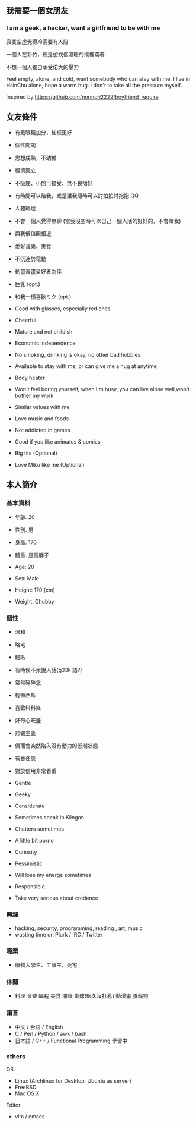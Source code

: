 我需要一個女朋友
----------------

### I am a geek, a hacker, want a girlfriend to be with me  ###

寂寞空虛覺得冷需要有人陪

一個人在新竹，總是想找個溫暖的懷裡窩著

不想一個人獨自承受偌大的壓力

Feel empty, alone, and cold,
want somebody who can stay with me.
I live in HsinChu alone, hope a warm hug.
I don't to take all the pressure myself.



Inspired by <https://github.com/norinori2222/boyfriend_require>

## 女友條件 ##

- 有戴眼鏡加分，紅框更好
- 個性開朗
- 思想成熟，不幼稚
- 經濟獨立
- 不吸煙、小酌可接受、無不良嗜好
- 有時間可以陪我，或是讓我隨時可以討拍拍討抱抱 QQ
- 人體暖爐
- 不會一個人覺得無聊 (當我沒空時可以自己一個人活的好好的，不會煩我)
- 與我價值觀相近
- 愛好音樂、美食
- 不沉迷於電動
- 動畫漫畫愛好者為佳
- 巨乳 (opt.)
- 和我一樣喜歡ミク (opt.)



- Good with glasses, especially red ones
- Cheerful
- Mature and not childish
- Economic independence
- No smoking, drinking is okay, no other bad hobbies
- Available to stay with me, or can give me a hug at anytime
- Body heater
- Won't feel boring yourself, when I'm busy, you can live alone well,won't bother my work
- Similar values with me
- Love music and foods
- Not addicted in games
- Good if you like animates & comics
- Big tits (Optional)
- Love Miku like me (Optional)





## 本人簡介 ##
### 基本資料 ###

- 年齡. 20
- 性別. 男
- 身高. 170
- 體重. 是個胖子

- Age: 20
- Sex: Male
- Height: 170 (cm)
- Weight: Chubby



### 個性 ###

- 溫和 
- 略宅
- 體貼
- 有時候不太說人話(g33k 語?)
- 常常碎碎念
- 輕微西斯
- 喜歡科科笑
- 好奇心旺盛
- 悲觀主義
- 偶而會突然陷入沒有動力的低潮狀態
- 有責任感
- 對於信用非常看重


- Gentle
- Geeky
- Considerate
- Sometimes speak in Klingon
- Chatters sometimes
- A little bit porno
- Curiosity
- Pessimistic
- Will lose my energe sometimes
- Responsible
- Take very serious about credence

### 興趣 ###

- hacking, security, programming, reading , art, music
- wasting  time on Plurk / IRC / Twitter

### 職業 ###

- 廢物大學生、工讀生、死宅

### 休閒 ###

- 料理 音樂 編程 美食 閱讀 桌球(很久沒打惹) 動漫畫 養寵物

### 語言 ###

- 中文 / 台語 / English
- C / Perl / Python / awk / bash
- 日本語 / C++ / Functional Programming 學習中

### others ###

OS.

- Linux (Archlinux for Desktop, Ubuntu as server)
- FreeBSD
- Mac OS X

Editor.

- vim / emacs
